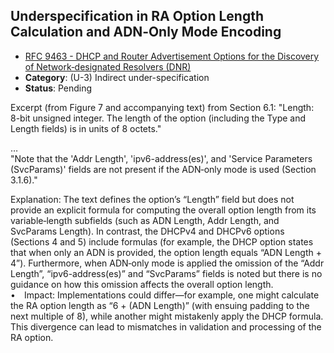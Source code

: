 ## Underspecification in RA Option Length Calculation and ADN‑Only Mode Encoding

- [RFC 9463 - DHCP and Router Advertisement Options for the Discovery of Network‐designated Resolvers (DNR)](https://www.rfc-editor.org/rfc/rfc9463)
- **Category**: (U-3) Indirect under-specification
- **Status**: Pending

Excerpt (from Figure 7 and accompanying text) from Section 6.1:
   "Length:  8-bit unsigned integer.  The length of the option (including
   the Type and Length fields) is in units of 8 octets."  

   …  
   "Note that the 'Addr Length', 'ipv6-address(es)', and 'Service Parameters (SvcParams)' fields are not present if the ADN‑only mode is used (Section 3.1.6)."  

Explanation:
The text defines the option’s “Length” field but does not provide an explicit formula for computing the overall option length from its variable‐length subfields (such as ADN Length, Addr Length, and SvcParams Length). In contrast, the DHCPv4 and DHCPv6 options (Sections 4 and 5) include formulas (for example, the DHCP option states that when only an ADN is provided, the option length equals “ADN Length + 4”). Furthermore, when ADN‑only mode is applied the omission of the “Addr Length”, “ipv6-address(es)” and “SvcParams” fields is noted but there is no guidance on how this omission affects the overall option length.  
• Impact: Implementations could differ—for example, one might calculate the RA option length as “6 + (ADN Length)” (with ensuing padding to the next multiple of 8), while another might mistakenly apply the DHCP formula. This divergence can lead to mismatches in validation and processing of the RA option.
